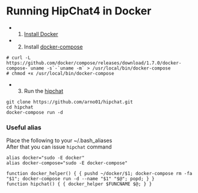 # Running HipChat4 in Docker

* 1. [Install Docker](https://docs.docker.com/engine/installation/)
* 2. Install [docker-compose](https://docs.docker.com/compose/install/)
```
# curl -L https://github.com/docker/compose/releases/download/1.7.0/docker-compose-`uname -s`-`uname -m` > /usr/local/bin/docker-compose
# chmod +x /usr/local/bin/docker-compose
```


* 3. Run the [hipchat](https://hub.docker.com/r/andrey01/hipchat/)
```
git clone https://github.com/arno01/hipchat.git
cd hipchat
docker-compose run -d
```

### Useful alias

Place the following to your ~/.bash_aliases  
After that you can issue `hipchat` command  

```
alias docker="sudo -E docker"
alias docker-compose="sudo -E docker-compose"

function docker_helper() { { pushd ~/docker/$1; docker-compose rm -fa "$1"; docker-compose run -d --name "$1" "$@"; popd; } }
function hipchat() { { docker_helper $FUNCNAME $@; } }
```
